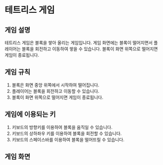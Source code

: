 # 테트리스 게임

## 게임 설명

테트리스 게임은 블록을 쌓아 올리는 게임입니다. 게임 화면에는 블록이 떨어지면서 플레이어는 블록을 회전하고 이동하여 쌓을 수 있습니다. 블록이 화면 위쪽으로 떨어지면 게임이 종료됩니다.

## 게임 규칙

1. 블록은 화면 중앙 위쪽에서 시작하여 떨어집니다.
2. 플레이어는 블록을 회전하고 이동할 수 있습니다.
3. 블록이 화면 위쪽으로 떨어지면 게임이 종료됩니다.

## 게임에 이용되는 키

1. 키보드의 방향키를 이용하여 블록을 움직일 수 있습니다.
2. 키보드의 상하좌우 키를 이용하여 블록을 회전할 수 있습니다.
3. 키보드의 스페이스바를 이용하여 블록을 떨어뜨릴 수 있습니다.

## 게임 화면


